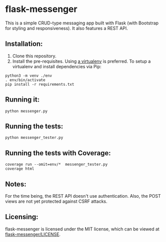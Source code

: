flask-messenger
===============

This is a simple CRUD-type messaging app built with Flask (with Bootstrap for styling and responsiveness). It also features a REST API.

Installation:
-------------

1. Clone this repository.
2. Install the pre-requisites. Using [a virtualenv](https://docs.python.org/3/library/venv.html) is preferred. To setup a virtualenv and install dependencies via Pip:

```
python3 -m venv ./env
. env/bin/activate
pip install -r requirements.txt
```

Running it:
-----------
```
python messenger.py
```

Running the tests:
------------------
```
python messenger_tester.py
```

Running the tests with Coverage:
------------------
```
coverage run --omit=env/*  messenger_tester.py
coverage html
```

Notes:
--------

For the time being, the REST API doesn't use authentication. Also, the POST views are not yet protected against CSRF attacks.

Licensing:
----------

flask-messenger is licensed under the MIT license, which can be viewed at [flask-messenger/LICENSE](flask-messenger/LICENSE).
